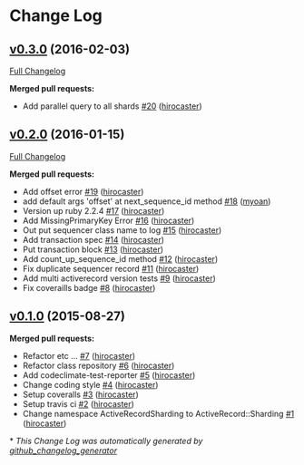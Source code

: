 # Change Log

## [v0.3.0](https://github.com/hirocaster/activerecord-sharding/tree/v0.3.0) (2016-02-03)
[Full Changelog](https://github.com/hirocaster/activerecord-sharding/compare/v0.2.0...v0.3.0)

**Merged pull requests:**

- Add parallel query to all shards [\#20](https://github.com/hirocaster/activerecord-sharding/pull/20) ([hirocaster](https://github.com/hirocaster))

## [v0.2.0](https://github.com/hirocaster/activerecord-sharding/tree/v0.2.0) (2016-01-15)
[Full Changelog](https://github.com/hirocaster/activerecord-sharding/compare/v0.1.0...v0.2.0)

**Merged pull requests:**

- Add offset error [\#19](https://github.com/hirocaster/activerecord-sharding/pull/19) ([hirocaster](https://github.com/hirocaster))
- add default args 'offset' at next\_sequence\_id method [\#18](https://github.com/hirocaster/activerecord-sharding/pull/18) ([myoan](https://github.com/myoan))
- Version up ruby 2.2.4 [\#17](https://github.com/hirocaster/activerecord-sharding/pull/17) ([hirocaster](https://github.com/hirocaster))
- Add MissingPrimaryKey Error [\#16](https://github.com/hirocaster/activerecord-sharding/pull/16) ([hirocaster](https://github.com/hirocaster))
- Out put sequencer class name to log [\#15](https://github.com/hirocaster/activerecord-sharding/pull/15) ([hirocaster](https://github.com/hirocaster))
- Add transaction spec [\#14](https://github.com/hirocaster/activerecord-sharding/pull/14) ([hirocaster](https://github.com/hirocaster))
- Put transaction block [\#13](https://github.com/hirocaster/activerecord-sharding/pull/13) ([hirocaster](https://github.com/hirocaster))
- Add count\_up\_sequence\_id method [\#12](https://github.com/hirocaster/activerecord-sharding/pull/12) ([hirocaster](https://github.com/hirocaster))
- Fix duplicate sequencer record [\#11](https://github.com/hirocaster/activerecord-sharding/pull/11) ([hirocaster](https://github.com/hirocaster))
- Add multi activerecord version tests [\#9](https://github.com/hirocaster/activerecord-sharding/pull/9) ([hirocaster](https://github.com/hirocaster))
- Fix coveraills badge [\#8](https://github.com/hirocaster/activerecord-sharding/pull/8) ([hirocaster](https://github.com/hirocaster))

## [v0.1.0](https://github.com/hirocaster/activerecord-sharding/tree/v0.1.0) (2015-08-27)
**Merged pull requests:**

- Refactor etc ... [\#7](https://github.com/hirocaster/activerecord-sharding/pull/7) ([hirocaster](https://github.com/hirocaster))
- Refactor class repository [\#6](https://github.com/hirocaster/activerecord-sharding/pull/6) ([hirocaster](https://github.com/hirocaster))
- Add codeclimate-test-reporter [\#5](https://github.com/hirocaster/activerecord-sharding/pull/5) ([hirocaster](https://github.com/hirocaster))
- Change coding style [\#4](https://github.com/hirocaster/activerecord-sharding/pull/4) ([hirocaster](https://github.com/hirocaster))
- Setup coveralls [\#3](https://github.com/hirocaster/activerecord-sharding/pull/3) ([hirocaster](https://github.com/hirocaster))
- Setup travis ci [\#2](https://github.com/hirocaster/activerecord-sharding/pull/2) ([hirocaster](https://github.com/hirocaster))
- Change namespace ActiveRecordSharding to ActiveRecord::Sharding [\#1](https://github.com/hirocaster/activerecord-sharding/pull/1) ([hirocaster](https://github.com/hirocaster))



\* *This Change Log was automatically generated by [github_changelog_generator](https://github.com/skywinder/Github-Changelog-Generator)*